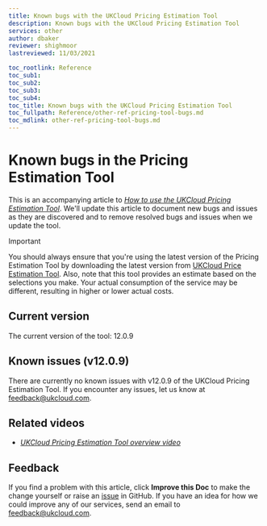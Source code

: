 ```yaml
---
title: Known bugs with the UKCloud Pricing Estimation Tool
description: Known bugs with the UKCloud Pricing Estimation Tool
services: other
author: dbaker
reviewer: shighmoor
lastreviewed: 11/03/2021

toc_rootlink: Reference
toc_sub1: 
toc_sub2:
toc_sub3:
toc_sub4:
toc_title: Known bugs with the UKCloud Pricing Estimation Tool
toc_fullpath: Reference/other-ref-pricing-tool-bugs.md
toc_mdlink: other-ref-pricing-tool-bugs.md
---
```


# Known bugs in the Pricing Estimation Tool

This is an accompanying article to [*How to use the UKCloud Pricing Estimation Tool*](other-how-use-pricing-tool.md). We'll update this article to document new bugs and issues as they are discovered and to remove resolved bugs and issues when we update the tool.

> [!IMPORTANT]
> You should always ensure that you're using the latest version of the Pricing Estimation Tool by downloading the latest version from [UKCloud Price Estimation Tool](https://ukcloud.com/price-estimator-tool/). Also, note that this tool provides an estimate based on the selections you make. Your actual consumption of the service may be different, resulting in higher or lower actual costs.

## Current version

The current version of the tool: 12.0.9

## Known issues (v12.0.9)

There are currently no known issues with v12.0.9 of the UKCloud Pricing Estimation Tool. If you encounter any issues, let us know at <feedback@ukcloud.com>.

## Related videos

- [*UKCloud Pricing Estimation Tool overview video*](other-vid-pricing-tool-overview.md)

## Feedback

If you find a problem with this article, click **Improve this Doc** to make the change yourself or raise an [issue](https://github.com/UKCloud/documentation/issues) in GitHub. If you have an idea for how we could improve any of our services, send an email to <feedback@ukcloud.com>.

